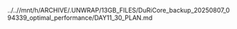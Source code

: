../..//mnt/h/ARCHIVE/.UNWRAP/13GB_FILES/DuRiCore_backup_20250807_094339_optimal_performance/DAY11_30_PLAN.md